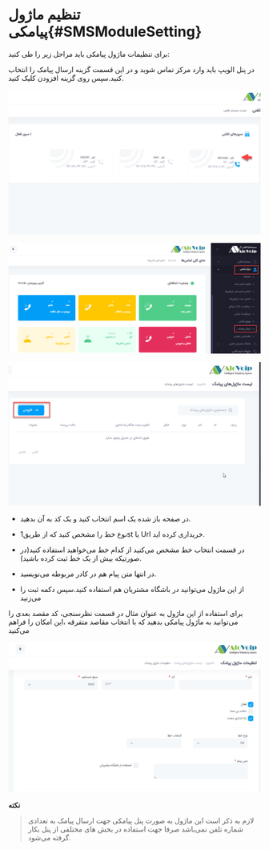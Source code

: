 # تنظیم ماژول پیامکی{#SMSModuleSetting}
برای  تنظیمات ماژول پیامکی باید مراحل زیر را طی کنید:

در پنل الویپ باید وارد مرکز تماس شوید و در این قسمت گزینه ارسال پیامک را انتخاب کنید.سپس روی گزینه افزودن کلیک کنید.


![مسیر ماژول پیامکی ](./Images/sms-path-majoule.png)

![مسیر ماژول پیامکی ](./Images/sms-path-majoul1.png)

![مسیر ماژول پیامکی ](./Images/sms-path-majoul2.png)


- در صفحه باز شده یک اسم انتخاب کنید و یک کد به آن بدهید.

- نوع خط را مشخص ‌کنید که از طریق1st یا Url خریداری کرده اید.

- در قسمت انتخاب خط مشخص می‌کنید از کدام خط می‌خواهید استفاده کنید(در صورتیکه بیش از یک خط ثبت کرده باشید).

- در انتها متن پیام هم در کادر مربوطه می‌نویسید.

- از این ماژول می‌توانید در باشگاه مشتریان هم استفاده کنید.سپس دکمه ثبت را می‌زنید

برای استفاده از این ماژول   به عنوان مثال در قسمت نظرسنجی، کد مقصد بعدی را می‌توانید به ماژول پیامکی بدهید که با انتخاب مقاصد متفرقه ،این امکان را فراهم می‌کنید

![ایجاد ماژول پیامکی  ](./Images/sms-path-majoul3.png)


**نکته**
> لازم به ذکر است این ماژول به صورت پنل پیامکی جهت ارسال پیامک به تعدادی شماره تلفن نمی‌باشد صرفا جهت استفاده در بخش های مختلفی از پنل بکار گرفته می‌شود.